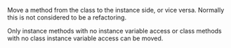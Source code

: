 Move a method from the class to the instance side, or vice versa. Normally this is not considered to be a refactoring.Only instance methods with no instance variable access or class methods with no class instance variable access can be moved.